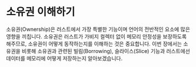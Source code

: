 # 소유권 이해하기

소유권(Ownership)은 러스트에서 가장 특별한 기능이며 언어의 전반적인 요소에 많은
영향을 끼칩니다. 소유권은 러스트가 가비지 컬렉터 없이 메모리 안정성을 보장하도록
해주므로, 소유권이 어떻게 동작하는지를 이해하는 것은 중요합니다.
이번 장에서는 소유권을 비롯해 소유권과 관련된 빌림(Borrowing), 슬라이스(Slice)
기능과 러스트에선 데이터를 메모리에 어떻게 저장하는지 알아보겠습니다.
